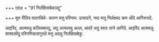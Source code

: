 +++
title = "91 निर्लक्षिसबेकादद्दु"

+++
मूरु रीतिय वादगळिवॆ- कारण मत्तु परिणाम. उत्पादनॆ, नष्ट मत्तु निर्लक्ष्यद क्रम ऒंदे आगिरुत्तदॆ.

आद्दरिंद, आत्मवन्नु कलिसबारदु, अदु अत्यल्पवू अल्ल, आदरॆ अदु स्वतः ताने आगिदॆ. आद्दरिंद आत्मवन्नु शाश्वतवॆंदु परिगणिसलागुत्तदॆ मत्तु अदन्नु निर्लक्षिसबेकु.

